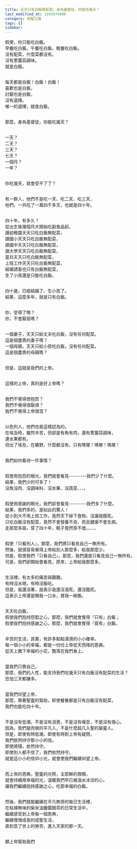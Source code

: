 ```yaml
---
title: 天天只有白飯無配菜，身為基督徒，你能吃幾天？
last_modified_at: 1583074800
category: 成聖之路
tags: []
sidebar: 
---
```


<p>假使，你只能吃白飯。<br>
早餐吃白飯，午餐吃白飯，晚餐吃白飯。<br>
沒有配菜，什麼菜都沒有。<br>
沒有蔥薑蒜調味。<br>
就是白飯。</p>

<p><br>
每天都是白飯！白飯！白飯！<br>
喜歡也是白飯，<br>
討厭也是白飯，<br>
沒有選擇。<br>
唯一的選擇，就是白飯。</p>

<p><br>
那麼，身為基督徒，你能吃幾天？</p>

<p><br>
一天？<br>
二天？<br>
三天？<br>
七天？<br>
一個月？<br>
一年？</p>

<p><br>
你吃幾天，就會受不了了？</p>

<p><br>
有一群人，他們不是吃一天、吃二天、吃三天，<br>
他們，一共吃了一萬四千多天，也就是四十年。</p>

<p><br>
四十年，有多久？<br>
從出生後幾個月大開始吃副食品起，<br>
讀幼稚園天天只吃白飯無配菜，<br>
讀國小天天只吃白飯無配菜，<br>
讀國中天天只吃白飯無配菜，<br>
讀大學天天只吃白飯無配菜，<br>
當兵天天只吃白飯無配菜，<br>
上班工作天天只吃白飯無配菜，<br>
結婚請客也只有白飯無配菜，<br>
生了小孩還是只能吃白飯。</p>

<p><br>
四十歲，已經結婚了、生小孩了。<br>
結果，這麼多年，就是只有白飯。</p>

<p><br>
你，受得了嗎？<br>
你，不會厭惡嗎？</p>

<p><br>
一個妻子，天天只給丈夫吃白飯，沒有任何配菜。<br>
這是個盡責的妻子嗎？<br>
一個母親，天天只給小孩吃白飯，沒有任何配菜。<br>
這是個盡責的母親嗎？</p>

<p><br>
但是，這就是我們的上帝。</p>

<p><br>
這樣的上帝，真的是好上帝嗎？</p>

<p><br>
我們不覺得想抱怨？<br>
我們不覺得很厭煩？<br>
我們不覺得上帝很混？</p>

<p><br>
以色列人，他們也是這樣認為的。<br>
在埃及時，雖然辛苦，但卻是有魚有肉，還有蔥薑蒜調味，<br>
連水果都有。<br>
但出了埃及，在曠野，什麼都沒有，只有嗎哪！嗎哪！嗎哪！</p>

<p><br>
我們如何看待一件事情？</p>

<p><br>
假使用抱怨的眼光，我們就會看見---------我們少了什麼。<br>
結果，我們少的可多了！<br>
沒魚沒肉、沒調味料、沒水果、沒蔬菜、、、。</p>

<p><br>
假使用感謝的眼光，我們卻會看見---------我們多了什麼。<br>
結果，我們多的，是如此的驚人！<br>
從小到大不用上班工作，竟然天下掉下食物，沒讓我餓死。<br>
只吃白飯沒有配菜，竟然不會營養不良，而且健康不會生病。<br>
走那麼多路，穿了四十年，鞋子竟然穿不壞。、、、、</p>

<p><br>
假使『只看別人』，那麼，我們將只看見自己一無所有。<br>
然後，就很容易覺得上帝給別人那麼多，給我那麼少。<br>
但是，假使我們『只看自己』，那麼，我們還是只看見自己一無所有。<br>
可是，我們卻開始會看見，原來，上帝給我那麼多。</p>

<p><br>
生活裡，有太多的痛苦與艱難。<br>
有時沒水喝，有時沒飯吃。<br>
但是，我還活著，就表示我還沒渴死，還沒餓死。<br>
這表示上帝還是賜我一口水，賞我一碗飯。</p>

<p><br>
天天吃白飯，<br>
假使我們抱持怨懟之心，那麼，我們就會覺得『只有』白飯；<br>
假使我們抱持感謝之心，那麼，我們就會覺得『竟有』白飯。</p>

<p><br>
辛苦的生活，其實，有許多點點滴滴的小小確幸。<br>
每一個小小的幸福，都是一份份上帝從天而降的恩典。<br>
從天上撒下幸福的小花，飄落在我們身上。</p>

<p><br>
當我們只靠自己，<br>
那麼，我們的人性，能支持我們吃幾天只有白飯沒有配菜的生活？<br>
恐怕三天都嫌多。</p>

<p><br>
當我們仰望上帝，<br>
那麼，靠著聖靈的幫助，即使餐餐都是只有白飯沒有配菜，<br>
我們也能吃四十年。</p>

<p><br>
不是沒有低潮，不是沒有沮喪，不是沒有嘆息，不是沒有傷心。<br>
因為，我們是肉做的平凡人，不是什麼超凡入聖的屬靈人。<br>
但是，即使有時低潮，即使有時對上帝有疑問，<br>
我們依然持守那小小的信。<br>
即使將殘，依然持守。<br>
即使別人都不信了，我們依然持守。<br>
就是這小小的信仰小光，就會使我們繼續仰望上帝。</p>

<p><br>
而上帝的恩典，聖靈的光照，主耶穌的救贖，<br>
就會持續用幸福的光，溫暖我們早已被淚水冰涼的心，<br>
讓我們繼續抱持感謝之心，吃那幸福的白飯。</p>

<p><br>
然後，我們就能繼續在平凡無奇的每日生活裡，<br>
在枯燥無味的柴米油鹽醬醋茶的日常生活中，<br>
繼續感受到上帝每一個恩典，<br>
繼續慢慢成長的成聖生活，<br>
直到息了世上的勞苦，進入天家的那一天。</p>

<p><br>
願上帝幫助我們</p>
